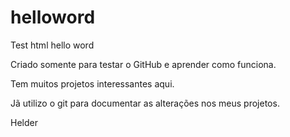 helloword
=========

Test html hello word

Criado somente para testar o GitHub e aprender como funciona.

Tem muitos projetos interessantes aqui.

Jã utilizo o git para documentar as alterações nos meus projetos.

Helder
